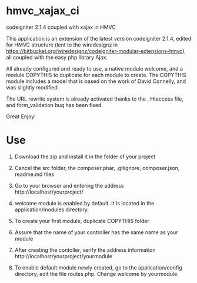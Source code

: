 hmvc_xajax_ci
=============

codeigniter 2.1.4 coupled with xajax in HMVC



This application is an extension of the latest version codeigniter 2.1.4, edited for HMVC structure (lent to the wiredesignz in https://bitbucket.org/wiredesignz/codeigniter-modular-extensions-hmvc), all coupled with the easy php library Ajax.

All already configured and ready to use, a native module welcome, and a module COPYTHIS to duplicate for each module to create. The COPYTHIS module includes a model that is based on the work of David Connelly, and was slightly modified.

The URL rewrite system is already activated thanks to the . Htaccess file, and form_validation bug has been fixed.

Great Enjoy!


Use
===

1) Download the zip and install it in the folder of your project

2) Cancel the src folder, the composer.phar, .gitignore, composer.json, readme.md files

3) Go to your browser and entering the address http://localhost/yourproject/

4) welcome module is enabled by default. It is located in the application/modules directory.

5) To create your first module, duplicate COPYTHIS folder

6) Assure that the name of your controller has the same name as your module

7) After creating the contoller, verify the address information http://localhost/yourproject/yourmodule

8) To enable default module newly created, go to the application/config directory, edit the file routes.php. Change welcome by yourmodule.
